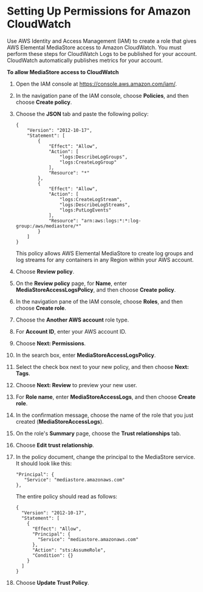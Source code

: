 # Setting Up Permissions for Amazon CloudWatch<a name="monitoring-cloudwatch-permissions"></a>

Use AWS Identity and Access Management \(IAM\) to create a role that gives AWS Elemental MediaStore access to Amazon CloudWatch\. You must perform these steps for CloudWatch Logs to be published for your account\. CloudWatch automatically publishes metrics for your account\.

**To allow MediaStore access to CloudWatch**

1. Open the IAM console at [https://console\.aws\.amazon\.com/iam/](https://console.aws.amazon.com/iam/)\.

1. In the navigation pane of the IAM console, choose **Policies**, and then choose **Create policy**\.

1. Choose the **JSON** tab and paste the following policy:

   ```
   {
       "Version": "2012-10-17",
       "Statement": [
           {
               "Effect": "Allow",
               "Action": [
                   "logs:DescribeLogGroups",
                   "logs:CreateLogGroup"
               ],
               "Resource": "*"
           },
           {
               "Effect": "Allow",
               "Action": [
                   "logs:CreateLogStream",
                   "logs:DescribeLogStreams",
                   "logs:PutLogEvents"
               ],
               "Resource": "arn:aws:logs:*:*:log-group:/aws/mediastore/*"
           }
       ]
   }
   ```

   This policy allows AWS Elemental MediaStore to create log groups and log streams for any containers in any Region within your AWS account\.

1. Choose **Review policy**\.

1. On the **Review policy** page, for **Name**, enter **MediaStoreAccessLogsPolicy**, and then choose **Create policy**\.

1. In the navigation pane of the IAM console, choose **Roles**, and then choose **Create role**\.

1. Choose the **Another AWS account** role type\.

1. For **Account ID**, enter your AWS account ID\.

1. Choose **Next: Permissions**\.

1. In the search box, enter **MediaStoreAccessLogsPolicy**\.

1. Select the check box next to your new policy, and then choose **Next: Tags**\.

1. Choose **Next: Review** to preview your new user\.

1. For **Role name**, enter **MediaStoreAccessLogs**, and then choose **Create role**\.

1. In the confirmation message, choose the name of the role that you just created \(**MediaStoreAccessLogs**\)\.

1. On the role's **Summary** page, choose the **Trust relationships** tab\.

1. Choose **Edit trust relationship**\.

1. In the policy document, change the principal to the MediaStore service\. It should look like this:

   ```
   "Principal": {
      "Service": "mediastore.amazonaws.com"
   },
   ```

   The entire policy should read as follows:

   ```
   {
     "Version": "2012-10-17",
     "Statement": [
       {
         "Effect": "Allow",
         "Principal": {
           "Service": "mediastore.amazonaws.com"
         },
         "Action": "sts:AssumeRole",
         "Condition": {}
       }
     ]
   }
   ```

1. Choose **Update Trust Policy**\.